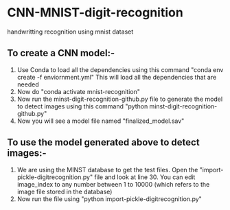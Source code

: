 # CNN-MNIST-digit-recognition
handwritting recognition using mnist dataset

## To create a CNN model:-
1. Use Conda to load all the dependencies using this command "conda env create -f enviornment.yml" This will load all the dependencies that are needed
2. Now do "conda activate mnist-recognition"
3. Now run the minst-digit-recognition-github.py file to generate the model to detect images using this command "python minst-digit-recognition-github.py" 
4. Now you will see a model file named "finalized_model.sav"

## To use the model generated above to detect images:-
1. We are using the MINST database to get the test files. Open the "import-pickle-digitrecognition.py" file and look at line 30. You can edit image_index to any number between 1 to 10000 (which refers to the image file stored in the database)
2. Now run the file using "python import-pickle-digitrecognition.py"

